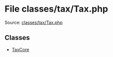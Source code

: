 File classes/tax/Tax.php
=========

Source: [classes/tax/Tax.php](https://github.com/PrestaShop/PrestaShop/blob/1.5.4.1/classes/tax/Tax.php)


Classes
-------

* [TaxCore](class.TaxCore.md)

